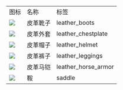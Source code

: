 <table>
	<tablebody>
		<tr>
			<td>图标</td>
			<td>名称</td>
			<td>标签</td>
		</tr>
		<tr>
			<td><img src="C:/Users/seese/Files/Projects/MC_datapacks/recipe_auto_manual/LemonTea_auto_recipes/output/mc_icon/combat/leather_boots.png"></td>
			<td>皮革靴子</td>
			<td>leather_boots</td>
		</tr>
		<tr>
			<td><img src="C:/Users/seese/Files/Projects/MC_datapacks/recipe_auto_manual/LemonTea_auto_recipes/output/mc_icon/combat/leather_chestplate.png"></td>
			<td>皮革外套</td>
			<td>leather_chestplate</td>
		</tr>
		<tr>
			<td><img src="C:/Users/seese/Files/Projects/MC_datapacks/recipe_auto_manual/LemonTea_auto_recipes/output/mc_icon/combat/leather_helmet.png"></td>
			<td>皮革帽子</td>
			<td>leather_helmet</td>
		</tr>
		<tr>
			<td><img src="C:/Users/seese/Files/Projects/MC_datapacks/recipe_auto_manual/LemonTea_auto_recipes/output/mc_icon/combat/leather_leggings.png"></td>
			<td>皮革裤子</td>
			<td>leather_leggings</td>
		</tr>
		<tr>
			<td><img src="C:/Users/seese/Files/Projects/MC_datapacks/recipe_auto_manual/LemonTea_auto_recipes/output/mc_icon/misc/horse_armor/leather_horse_armor.png"></td>
			<td>皮革马铠</td>
			<td>leather_horse_armor</td>
		</tr>
		<tr>
			<td><img src="C:/Users/seese/Files/Projects/MC_datapacks/recipe_auto_manual/LemonTea_auto_recipes/output/mc_icon/transportation/saddle.png"></td>
			<td>鞍</td>
			<td>saddle</td>
		</tr>
	</tablebody>
</table>